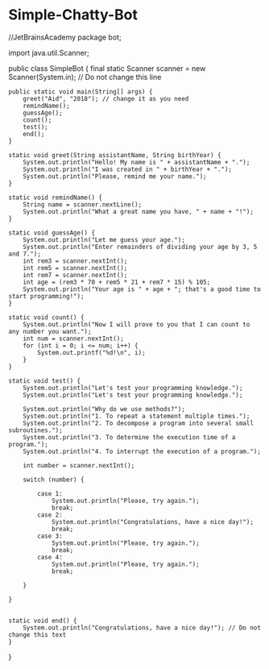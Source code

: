 # Simple-Chatty-Bot
//JetBrainsAcademy
package bot;

import java.util.Scanner;

public class SimpleBot {
    final static Scanner scanner = new Scanner(System.in); // Do not change this line

    public static void main(String[] args) {
        greet("Aid", "2018"); // change it as you need
        remindName();
        guessAge();
        count();
        test();
        end();
    }

    static void greet(String assistantName, String birthYear) {
        System.out.println("Hello! My name is " + assistantName + ".");
        System.out.println("I was created in " + birthYear + ".");
        System.out.println("Please, remind me your name.");
    }

    static void remindName() {
        String name = scanner.nextLine();
        System.out.println("What a great name you have, " + name + "!");
    }

    static void guessAge() {
        System.out.println("Let me guess your age.");
        System.out.println("Enter remainders of dividing your age by 3, 5 and 7.");
        int rem3 = scanner.nextInt();
        int rem5 = scanner.nextInt();
        int rem7 = scanner.nextInt();
        int age = (rem3 * 70 + rem5 * 21 + rem7 * 15) % 105;
        System.out.println("Your age is " + age + "; that's a good time to start programming!");
    }

    static void count() {
        System.out.println("Now I will prove to you that I can count to any number you want.");
        int num = scanner.nextInt();
        for (int i = 0; i <= num; i++) {
            System.out.printf("%d!\n", i);
        }
    }

    static void test() {
        System.out.println("Let's test your programming knowledge.");
        System.out.println("Let's test your programming knowledge.");
        
        System.out.println("Why do we use methods?");
        System.out.println("1. To repeat a statement multiple times.");
        System.out.println("2. To decompose a program into several small subroutines.");
        System.out.println("3. To determine the execution time of a program.");
        System.out.println("4. To interrupt the execution of a program.");
        
        int number = scanner.nextInt();
        
        switch (number) {
            
            case 1:
                System.out.println("Please, try again.");
                break;
            case 2:
                System.out.println("Congratulations, have a nice day!");
                break;
            case 3:
                System.out.println("Please, try again.");
                break;
            case 4:
                System.out.println("Please, try again.");
                break;  
            
        }
        
    }
    

    static void end() {
        System.out.println("Congratulations, have a nice day!"); // Do not change this text
    }
}

